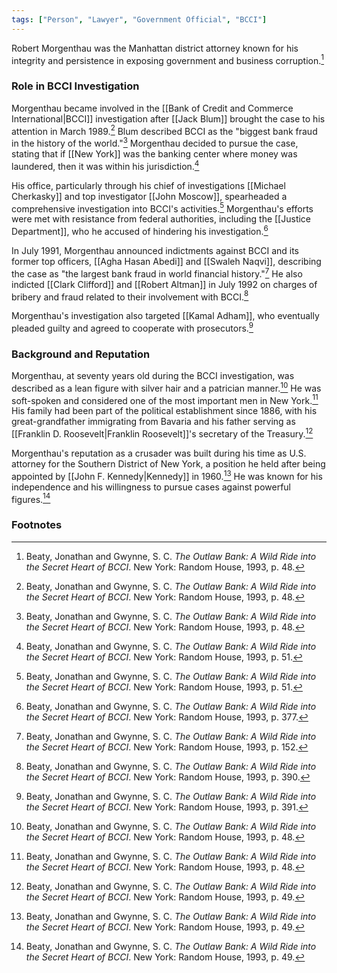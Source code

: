 ```yaml
---
tags: ["Person", "Lawyer", "Government Official", "BCCI"]
---
```

Robert Morgenthau was the Manhattan district attorney known for his integrity and persistence in exposing government and business corruption.[^1]

### Role in BCCI Investigation

Morgenthau became involved in the [[Bank of Credit and Commerce International|BCCI]] investigation after [[Jack Blum]] brought the case to his attention in March 1989.[^2] Blum described BCCI as the "biggest bank fraud in the history of the world."[^3] Morgenthau decided to pursue the case, stating that if [[New York]] was the banking center where money was laundered, then it was within his jurisdiction.[^4]

His office, particularly through his chief of investigations [[Michael Cherkasky]] and top investigator [[John Moscow]], spearheaded a comprehensive investigation into BCCI's activities.[^5] Morgenthau's efforts were met with resistance from federal authorities, including the [[Justice Department]], who he accused of hindering his investigation.[^6]

In July 1991, Morgenthau announced indictments against BCCI and its former top officers, [[Agha Hasan Abedi]] and [[Swaleh Naqvi]], describing the case as "the largest bank fraud in world financial history."[^7] He also indicted [[Clark Clifford]] and [[Robert Altman]] in July 1992 on charges of bribery and fraud related to their involvement with BCCI.[^8]

Morgenthau's investigation also targeted [[Kamal Adham]], who eventually pleaded guilty and agreed to cooperate with prosecutors.[^9]

### Background and Reputation

Morgenthau, at seventy years old during the BCCI investigation, was described as a lean figure with silver hair and a patrician manner.[^10] He was soft-spoken and considered one of the most important men in New York.[^11] His family had been part of the political establishment since 1886, with his great-grandfather immigrating from Bavaria and his father serving as [[Franklin D. Roosevelt|Franklin Roosevelt]]'s secretary of the Treasury.[^12]

Morgenthau's reputation as a crusader was built during his time as U.S. attorney for the Southern District of New York, a position he held after being appointed by [[John F. Kennedy|Kennedy]] in 1960.[^13] He was known for his independence and his willingness to pursue cases against powerful figures.[^14]

### Footnotes

[^1]: Beaty, Jonathan and Gwynne, S. C. *The Outlaw Bank: A Wild Ride into the Secret Heart of BCCI*. New York: Random House, 1993, p. 48.
[^2]: Beaty, Jonathan and Gwynne, S. C. *The Outlaw Bank: A Wild Ride into the Secret Heart of BCCI*. New York: Random House, 1993, p. 48.
[^3]: Beaty, Jonathan and Gwynne, S. C. *The Outlaw Bank: A Wild Ride into the Secret Heart of BCCI*. New York: Random House, 1993, p. 48.
[^4]: Beaty, Jonathan and Gwynne, S. C. *The Outlaw Bank: A Wild Ride into the Secret Heart of BCCI*. New York: Random House, 1993, p. 51.
[^5]: Beaty, Jonathan and Gwynne, S. C. *The Outlaw Bank: A Wild Ride into the Secret Heart of BCCI*. New York: Random House, 1993, p. 51.
[^6]: Beaty, Jonathan and Gwynne, S. C. *The Outlaw Bank: A Wild Ride into the Secret Heart of BCCI*. New York: Random House, 1993, p. 377.
[^7]: Beaty, Jonathan and Gwynne, S. C. *The Outlaw Bank: A Wild Ride into the Secret Heart of BCCI*. New York: Random House, 1993, p. 152.
[^8]: Beaty, Jonathan and Gwynne, S. C. *The Outlaw Bank: A Wild Ride into the Secret Heart of BCCI*. New York: Random House, 1993, p. 390.
[^9]: Beaty, Jonathan and Gwynne, S. C. *The Outlaw Bank: A Wild Ride into the Secret Heart of BCCI*. New York: Random House, 1993, p. 391.
[^10]: Beaty, Jonathan and Gwynne, S. C. *The Outlaw Bank: A Wild Ride into the Secret Heart of BCCI*. New York: Random House, 1993, p. 48.
[^11]: Beaty, Jonathan and Gwynne, S. C. *The Outlaw Bank: A Wild Ride into the Secret Heart of BCCI*. New York: Random House, 1993, p. 48.
[^12]: Beaty, Jonathan and Gwynne, S. C. *The Outlaw Bank: A Wild Ride into the Secret Heart of BCCI*. New York: Random House, 1993, p. 49.
[^13]: Beaty, Jonathan and Gwynne, S. C. *The Outlaw Bank: A Wild Ride into the Secret Heart of BCCI*. New York: Random House, 1993, p. 49.
[^14]: Beaty, Jonathan and Gwynne, S. C. *The Outlaw Bank: A Wild Ride into the Secret Heart of BCCI*. New York: Random House, 1993, p. 49.
